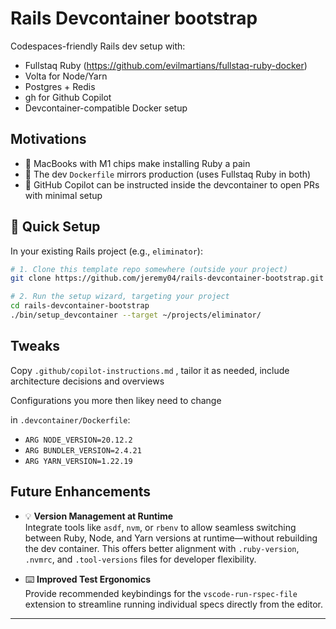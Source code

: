 # Rails Devcontainer bootstrap

Codespaces-friendly Rails dev setup with:

- Fullstaq Ruby (https://github.com/evilmartians/fullstaq-ruby-docker)
- Volta for Node/Yarn
- Postgres + Redis
- gh for Github Copilot
- Devcontainer-compatible Docker setup


## Motivations

- 🧱 MacBooks with M1 chips make installing Ruby a pain
- 🐳 The dev `Dockerfile` mirrors production (uses Fullstaq Ruby in both)
- 🤖 GitHub Copilot can be instructed inside the devcontainer to open PRs with minimal setup



## 🧰 Quick Setup

In your existing Rails project (e.g., `eliminator`):

```bash
# 1. Clone this template repo somewhere (outside your project)
git clone https://github.com/jeremy04/rails-devcontainer-bootstrap.git

# 2. Run the setup wizard, targeting your project
cd rails-devcontainer-bootstrap
./bin/setup_devcontainer --target ~/projects/eliminator/
```

## Tweaks

Copy `.github/copilot-instructions.md` , tailor it as needed, include architecture decisions and overviews

Configurations you more then likey need to change

in `.devcontainer/Dockerfile`:

- `ARG NODE_VERSION=20.12.2`
- `ARG BUNDLER_VERSION=2.4.21`
- `ARG YARN_VERSION=1.22.19`

## Future Enhancements

- 💡 **Version Management at Runtime**  
  Integrate tools like `asdf`, `nvm`, or `rbenv` to allow seamless switching between Ruby, Node, and Yarn versions at runtime—without rebuilding the dev container. This offers better alignment with `.ruby-version`, `.nvmrc`, and `.tool-versions` files for developer flexibility.

- ⌨️ **Improved Test Ergonomics**  
  Provide recommended keybindings for the `vscode-run-rspec-file` extension to streamline running individual specs directly from the editor.

---
